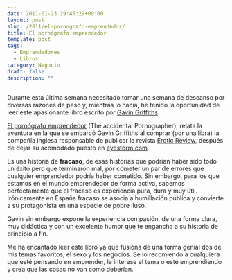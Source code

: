 ```yaml
---
date: 2011-01-23 19:45:29+00:00
layout: post
slug: /2011/el-pornografo-emprendedor/
title: El pornógrafo emprendedor
template: post
tags:
  - Emprendedores
  - Libros
category: Negocio
draft: false
description: ""
---
```


Durante esta última semana necesitado tomar una semana de descanso por diversas razones de peso y, mientras lo hacía, he tenido la oportunidad de leer este apasionante libro escrito por [Gavin Griffiths](http://www.thebloke.co.uk/).

[El pornógrafo emprendedor](http://www.casadellibro.com/libro-el-pornografo-emprendedor-aventuras-empresariales-de-un-ejecutiv-o-que-casi-triunfa/2900001323523) (The accidental Pornographer), relata la aventura en la que se embarcó Gavin Griffiths al comprar (por una libra) la compañía inglesa responsable de publicar la revista [Erotic Review](http://www.eroticreviewmagazine.com/), después de dejar su acomodado puesto en [eyestorm.com](http://www.eyestorm.com/).

Es una historia de **fracaso**, de esas historias que podrían haber sido todo un éxito pero que terminaron mal, por cometer un par de errores que cualquier emprendedor podría haber cometido. Sin embargo, para los que estamos en el mundo emprendedor de forma activa, sabemos perfectamente que el fracaso es experiencia pura, dura y muy útil. Irónicamente en España fracaso se asocia a humillación pública y convierte a su protagonista en una especie de pobre iluso.

Gavin sin embargo expone la experiencia con pasión, de una forma clara, muy didáctica y con un excelente humor que te engancha a su historia de principio a fin.

Me ha encantado leer este libro ya que fusiona de una forma genial dos de mis temas favoritos, el sexo y los negocios. Se lo recomiendo a cualquiera que esté pensando en emprender, le interese el tema o esté emprendiendo y crea que las cosas no van como deberían.
